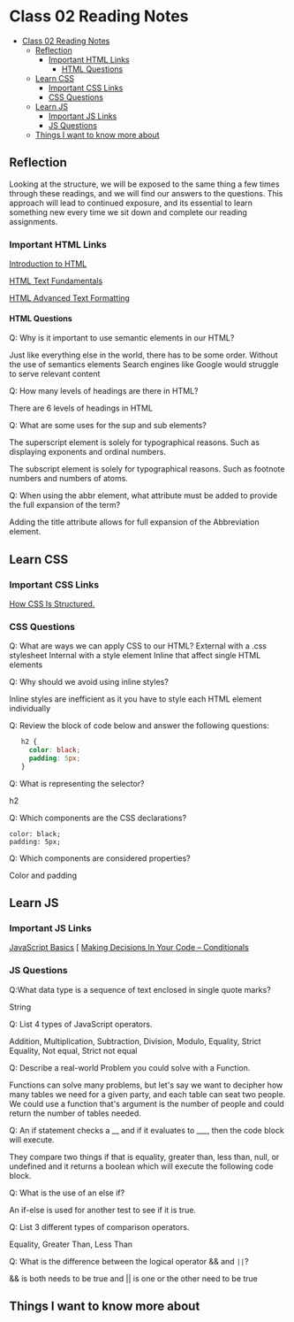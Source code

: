 # Class 02 Reading Notes

- [Class 02 Reading Notes](#class-02-reading-notes)
  - [Reflection](#reflection)
    - [Important HTML Links](#important-html-links)
      - [HTML Questions](#html-questions)
  - [Learn CSS](#learn-css)
    - [Important CSS Links](#important-css-links)
    - [CSS Questions](#css-questions)
  - [Learn JS](#learn-js)
    - [Important JS Links](#important-js-links)
    - [JS Questions](#js-questions)
  - [Things I want to know more about](#things-i-want-to-know-more-about)

## Reflection

Looking at the structure, we will be exposed to the same thing a few times through these readings, and we will find our answers to the questions. This approach will lead to continued exposure, and its essential to learn something new every time we sit down and complete our reading assignments.

### Important HTML Links

[Introduction to HTML](https://developer.mozilla.org/en-US/docs/Learn/HTML/Introduction_to_HTML/)

[HTML Text Fundamentals](https://developer.mozilla.org/en-US/docs/Learn/HTML/Introduction_to_HTML/HTML_text_fundamentals)

[HTML Advanced Text Formatting](https://developer.mozilla.org/en-US/docs/Learn/HTML/Introduction_to_HTML/Advanced_text_formatting)

#### HTML Questions

Q: Why is it important to use semantic elements in our HTML?

  Just like everything else in the world, there has to be some order. Without the use of semantics elements Search engines like Google would struggle to serve relevant content

Q: How many levels of headings are there in HTML?

  There are 6 levels of headings in HTML

Q: What are some uses for the sup and sub elements?

  The superscript element is solely for typographical reasons. Such as displaying exponents and ordinal numbers.

  The subscript element is solely for typographical reasons. Such as footnote numbers and numbers of atoms.

Q: When using the abbr element, what attribute must be added to provide the full expansion of the term?

  Adding the title attribute allows for full expansion of the Abbreviation element.

## Learn CSS

### Important CSS Links

[How CSS Is Structured.](https://developer.mozilla.org/en-US/docs/Learn/CSS/First_steps/How_CSS_is_structured)

### CSS Questions

Q: What are ways we can apply CSS to our HTML?
  External with a .css stylesheet
  Internal with a style element
  Inline that affect single HTML elements

Q: Why should we avoid using inline styles?

  Inline styles are inefficient as it you have to style each HTML element individually

Q: Review the block of code below and answer the following questions:

```css
   h2 {
     color: black;
     padding: 5px;
   }
```

Q: What is representing the selector?

  h2

Q: Which components are the CSS declarations?

    color: black;
    padding: 5px;
  
Q: Which components are considered properties?

  Color and padding

## Learn JS

### Important JS Links

[JavaScript Basics](https://developer.mozilla.org/en-US/docs/Learn/Getting_started_with_the_web/JavaScript_basics)
[
 [Making Decisions In Your Code – Conditionals](https://developer.mozilla.org/en-US/docs/Learn/JavaScript/Building_blocks/conditionals)

### JS Questions

Q:What data type is a sequence of text enclosed in single quote marks?

  String

Q: List 4 types of JavaScript operators.

  Addition, Multiplication, Subtraction, Division, Modulo, Equality, Strict Equality, Not equal, Strict not equal

Q: Describe a real-world Problem you could solve with a Function.
  
  Functions can solve many problems, but let's say we want to decipher how many tables we need for a given party, and each table can seat two people. We could use a function that's argument is the number of people and could return the number of tables needed.

Q: An if statement checks a __ and if it evaluates to ___, then the code block will execute.

  They compare two things if that is equality, greater than, less than, null, or undefined and it returns a boolean which will execute the following code block.

Q: What is the use of an else if?

  An if-else is used for another test to see if it is true.

Q: List 3 different types of comparison operators.

  Equality, Greater Than, Less Than

Q: What is the difference between the logical operator && and `||`?

  && is both needs to be true and
  || is one or the other need to be true

## Things I want to know more about

